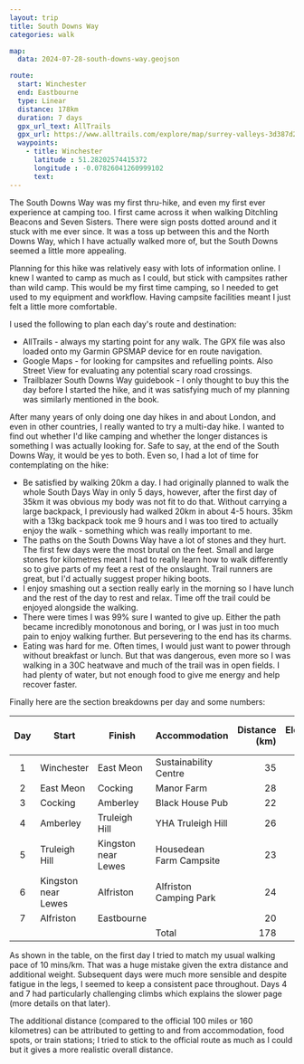 ```yaml
---
layout: trip
title: South Downs Way
categories: walk

map:
  data: 2024-07-28-south-downs-way.geojson

route:
  start: Winchester
  end: Eastbourne
  type: Linear
  distance: 178km
  duration: 7 days
  gpx_url_text: AllTrails
  gpx_url: https://www.alltrails.com/explore/map/surrey-valleys-3d387d2?u=m&sh=xr4vxe
  waypoints:
    - title: Winchester
      latitude : 51.28202574415372
      longitude : -0.07826041260999102
      text:
---
```


The South Downs Way was my first thru-hike, and even my first ever experience at camping too. I first came across it when walking Ditchling Beacons and Seven Sisters. There were sign posts dotted around and it stuck with me ever since. It was a toss up between this and the North Downs Way, which I have actually walked more of, but the South Downs seemed a little more appealing.

Planning for this hike was relatively easy with lots of information online. I knew I wanted to camp as much as I could, but stick with campsites rather than wild camp. This would be my first time camping, so I needed to get used to my equipment and workflow. Having campsite facilities meant I just felt a little more comfortable.

I used the following to plan each day's route and destination:

* AllTrails - always my starting point for any walk. The GPX file was also loaded onto my Garmin GPSMAP device for en route navigation.
* Google Maps - for looking for campsites and refuelling points. Also Street View for evaluating any potential scary road crossings.
* Trailblazer South Downs Way guidebook - I only thought to buy this the day before I started the hike, and it was satisfying much of my planning was similarly mentioned in the book.

After many years of only doing one day hikes in and about London, and even in other countries, I really wanted to try a multi-day hike. I wanted to find out whether I'd like camping and whether the longer distances is something I was actually looking for. Safe to say, at the end of the South Downs Way, it would be yes to both. Even so, I had a lot of time for contemplating on the hike:

* Be satisfied by walking 20km a day. I had originally planned to walk the whole South Days Way in only 5 days, however, after the first day of 35km it was obvious my body was not fit to do that. Without carrying a large backpack, I previously had walked 20km in about 4-5 hours. 35km with a 13kg backpack took me 9 hours and I was too tired to actually enjoy the walk - something which was really important to me.
* The paths on the South Downs Way have a lot of stones and they hurt. The first few days were the most brutal on the feet. Small and large stones for kilometres meant I had to really learn how to walk differently so to give parts of my feet a rest of the onslaught. Trail runners are great, but I'd actually suggest proper hiking boots.
* I enjoy smashing out a section really early in the morning so I have lunch and the rest of the day to rest and relax. Time off the trail could be enjoyed alongside the walking.
* There were times I was 99% sure I wanted to give up. Either the path became incredibly monotonous and boring, or I was just in too much pain to enjoy walking further. But persevering to the end has its charms.
* Eating was hard for me. Often times, I would just want to power through without breakfast or lunch. But that was dangerous, even more so I was walking in a 30C heatwave and much of the trail was in open fields. I had plenty of water, but not enough food to give me energy and help recover faster.

Finally here are the section breakdowns per day and some numbers:

| Day | Start               | Finish              | Accommodation           | Distance (km) | Elevation (m) | Moving time (hrs) | Average pace (mins/km) | Section time (hrs) | Calories |
|:---:|---------------------|---------------------|-------------------------|--------------:|--------------:|------------------:|-----------------------:|-------------------:|---------:|
| 1   | Winchester          | East Meon           | Sustainability Centre   | 35            | 642           | 6:45              | 11:40                  | 8:37               | 3696     |
| 2   | East Meon           | Cocking             | Manor Farm              | 28            | 618           | 6:00              | 12:39                  | 7:36               | 3055     |
| 3   | Cocking             | Amberley            | Black House Pub         | 22            | 402           | 4:48              | 12:45                  | 7:06               | 2623     |
| 4   | Amberley            | Truleigh Hill       | YHA Truleigh Hill       | 26            | 597           | 5:57              | 13:36                  | 8:31               | 3242     |
| 5   | Truleigh Hill       | Kingston near Lewes | Housedean Farm Campsite | 23            | 519           | 5:02              | 12:51                  | 5:40               | 2164     |
| 6   | Kingston near Lewes | Alfriston           | Alfriston Camping Park  | 24            | 559           | 5:16              | 12:52                  | 6:29               | 2362     |
| 7   | Alfriston           | Eastbourne          |                         | 20            | 621           | 4:40              | 13:48                  | 5:10               | 1824     |
|     |                     |                     | Total                   | 178           | 3958

As shown in the table, on the first day I tried to match my usual walking pace of 10 mins/km. That was a huge mistake given the extra distance and additional weight. Subsequent days were much more sensible and despite fatigue in the legs, I seemed to keep a consistent pace throughout. Days 4 and 7 had particularly challenging climbs which explains the slower page (more details on that later).

The additional distance (compared to the official 100 miles or 160 kilometres) can be attributed to getting to and from accommodation, food spots, or train stations; I tried to stick to the official route as much as I could but it gives a more realistic overall distance.
